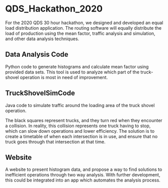# QDS_Hackathon_2020
For the 2020 QDS 30 hour hackathon, we designed and developed an equal load distribution application.  The routing software will equally distribute the load of production using the mean factor, traffic analysis and simulation, and other data analysis techniques.


## Data Analysis Code

Python code to generate histograms and calculate mean factor using provided data sets. This tool is used to analyze which part of the truck-shovel operation is most in need of improvement.

## TruckShovelSimCode

Java code to simulate traffic around the loading area of the truck shovel operation.

The black squares represent trucks, and they turn red when they encounter a collision. In reality, this collision represents one truck having to stop, which can slow down operations and lower efficiency. The solution is to create a timetable of when each intersection is in use, and ensure that no truck goes through that intersection at that time.

## Website

A website to present histogram data, and propose a way to find solutions to inefficient operations through two way analysis. With further development, this could be integrated into an app which automates the analysis process.
